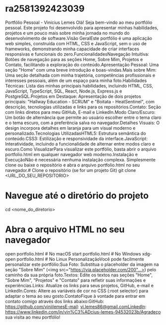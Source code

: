 # ra2581392423039
Portfólio Pessoal - Vinícius Lemes
Olá! Seja bem-vindo ao meu portfólio pessoal. Este projeto foi desenvolvido para apresentar minhas habilidades, projetos e um pouco mais sobre minha jornada no mundo do desenvolvimento de software.Visão GeralEste portfólio é uma aplicação web simples, construída com HTML, CSS e JavaScript, sem o uso de frameworks, demonstrando minha capacidade de criar interfaces responsivas e funcionais do zero.FuncionalidadesNavegação Intuitiva: Botões de navegação para as seções Home, Sobre Mim, Projetos e Contato, facilitando a exploração do conteúdo.Apresentação Pessoal: Uma seção "Home" com uma breve introdução e boas-vindas.Mais sobre Mim: Uma seção detalhada com minha trajetória, competências profissionais e interesses pessoais, além de um espaço para minha foto.Habilidades Técnicas: Lista das minhas principais habilidades, incluindo HTML, CSS, JavaScript, TypeScript, SQL, React, Node.js, Express.js e PostgreSQL.Projetos em Destaque: Apresentação de dois projetos principais: "Hallway Education - SCRUM" e "Boitata - HeatSentinel", com descrição, tecnologias utilizadas e links para os repositórios.Contato: Seção com links diretos para meu GitHub, E-mail e LinkedIn.Modo Claro/Escuro: Um botão de alternância que permite ao usuário escolher entre o tema claro e o tema escuro, com a preferência salva no navegador.Detalhes Visuais: O design incorpora detalhes em laranja para um visual moderno e personalizado.Tecnologias UtilizadasHTML5: Estrutura semântica do conteúdo.CSS3: Estilização e responsividade da interface.JavaScript: Interatividade, incluindo a funcionalidade de alternar entre modos claro e escuro.Como VisualizarPara visualizar este portfólio, basta abrir o arquivo portfolio.html em qualquer navegador web moderno.Instalação e ExecuçãoNão é necessária nenhuma instalação complexa. Simplesmente clone ou baixe o repositório e abra o arquivo portfolio.html no seu navegador.# Clone o repositório (se for um projeto Git)
git clone <URL_DO_SEU_REPOSITORIO>

# Navegue até o diretório do projeto
cd <nome_do_diretorio>

# Abra o arquivo HTML no seu navegador
open portfolio.html # No macOS
start portfolio.html # No Windows
xdg-open portfolio.html # No Linux
PersonalizaçãoVocê pode facilmente personalizar este portfólio:Sua Foto: Substitua o placeholder da imagem na seção "Sobre Mim" (<img src="https://via.placeholder.com/200"...>) pelo caminho da sua própria foto.Textos: Edite os textos nas seções "Home", "Sobre Mim", "Projetos" e "Contato" para refletir suas informações e experiências.Links: Atualize os links para seus projetos, GitHub, e-mail e LinkedIn.Cores: Altere as variáveis de cor no CSS (:root selector) para adaptar o tema ao seu gosto.ContatoFique à vontade para entrar em contato comigo através dos links abaixo:GitHub: https://github.com/viniilemesE-mail: vi.lemes86@gmail.comLinkedIn: https://www.linkedin.com/in/vin%C3%ADcius-lemes-94532023b/Agradeço sua visita ao meu portfólio!
